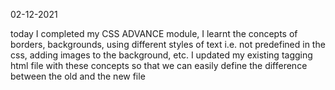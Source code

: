 02-12-2021 


today I completed my CSS ADVANCE module, I learnt the concepts of borders, backgrounds, using different styles of text i.e. not predefined in the css, adding images to the background, etc.
I updated my existing tagging html file with these concepts so that we can easily define the difference between the old and the new file
